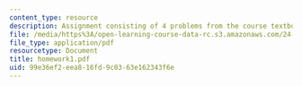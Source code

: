 ```yaml
---
content_type: resource
description: Assignment consisting of 4 problems from the course textbook.
file: /media/https%3A/open-learning-course-data-rc.s3.amazonaws.com/24-960-syntactic-models-spring-2006/99e36ef2eea816fd9c0363e162343f6e_homework1.pdf
file_type: application/pdf
resourcetype: Document
title: homework1.pdf
uid: 99e36ef2-eea8-16fd-9c03-63e162343f6e
---
```

